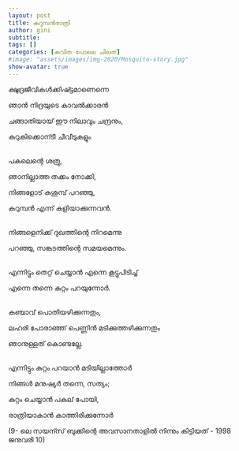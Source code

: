 ```yaml
---
layout: post
title: കറുമ്പന്‍രാത്രി
author: gini
subtitle: 
tags: []
categories: [കവിത പോലെ ചിലത്]
#image: "assets/images/img-2020/Mosquito-story.jpg"
show-avatar: true
---
```


ക്ഷുദ്രജീവികള്‍ക്കിഷ്ട്ടമാണെന്നെ 

ഞാന്‍ നിദ്രയുടെ കാവല്‍ക്കാരന്‍ 

ചങ്ങാതിയായ് ഈ നിലാവും ചന്ദ്രനും, 

കുറുകിക്കൊന്ടീ ചീവീടുകളും 

<br>
പകലെന്റെ ശത്രു, 

ഞാനില്ലാത്ത തക്കം നോക്കി, 

നിങ്ങളോട് കുശുമ്പ് പറഞ്ഞു, 

കറുമ്പന്‍ എന്ന് കളിയാക്കുന്നവന്‍. 

<br>
നിങ്ങളെനിക്ക് ദുഖത്തിന്റെ നിറമെന്നു 

പറഞ്ഞു, സങ്കടത്തിന്റെ സമയമെന്നും. 

<br>
എന്നിട്ടും തെറ്റ് ചെയ്യാന്‍ എന്നെ കൂട്ടുപിടിച്ച് 

എന്നെ തന്നെ കുറ്റം പറയുന്നോര്‍.  

<br>
കഞ്ചാവ് പൊതിയഴിക്കുന്നതും, 

ലഹരി പോരാഞ്ഞ് പെണ്ണിന്‍ മടിക്കുത്തഴിക്കുന്നതും 

ഞാനുള്ളത് കൊണ്ടല്ലേ. 

<br>
എന്നിട്ടും കുറ്റം പറയാന്‍ മടിയില്ലാത്തോര്‍ 

നിങ്ങള്‍ മനുഷ്യര്‍ തന്നെ, സത്യം; 

കുറ്റം ചെയ്യാന്‍ പകല് പോയി, 

രാത്രിയാകാന്‍ കാത്തിരിക്കുന്നോര്‍ 

(9- ലെ സയന്സ് ബുക്കിന്റെ അവസാനതാളില്‍ നിന്നും കിട്ടിയത് - 1998 ജനുവരി 10)